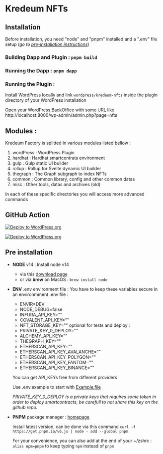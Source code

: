 # Kredeum NFTs

## Installation

Before installation, you need "node" and "pnpm" installed and a ".env" file setup
(_go to [pre-installation instructions](#pre-installation)_)

### Building Dapp and Plugin : `pnpm build`

### Running the Dapp : `pnpm dapp`

### Running the Plugin :

Install WordPress locally and link `wordpress/kredeum-nfts` inside the plugin directory of your WordPress installation

Open your WordPress BackOffice with some URL like http://localhost:8000/wp-admin/admin.php?page=nfts

## Modules :

Kredeum Factory is splitted in various modules listed bellow :

1. wordPress : WordPress Plugin
1. hardhat : Hardhat smartcontrats environment
1. gulp : Gulp static UI builder
1. rollup : Rollup for Svelte dynamic UI builder
1. thegraph : The Graph subgraph to index NFTs
1. common : Common library, config and other common datas
1. misc : Other tools, datas and archives (old)

In each of these specific directories you will access more advanced commands

## GitHub Action

[![Deploy to WordPress.org](https://github.com/Kredeum/kredeum/actions/workflows/build-dapp.yml/badge.svg)](https://github.com/Kredeum/kredeum/actions/workflows/build-dapp.yml)

[![Deploy to WordPress.org](https://github.com/Kredeum/kredeum/actions/workflows/wordpress-deploy.yml/badge.svg)](https://github.com/Kredeum/kredeum/actions/workflows/wordpress-deploy.yml)

## Pre installation

- **NODE** v14 :
  Install node v14

  - via this [download page](https://nodejs.org/en/download/)
  - or via **brew** on MacOS : `brew install node`

- **ENV** .env environment file :
  You have to keep these variables secure in an environmment .env file :

  - ENVIR=DEV
  - NODE_DEBUG=false
  - INFURA_API_KEY=""
  - COVALENT_API_KEY=""
  - NFT_STORAGE_KEY=""
    optional for tests and deploy :
  - PRIVATE_KEY_0_DEPLOY=""
  - ALCHEMY_API_KEY=""
  - THEGRAPH_KEY=""
  - ETHERSCAN_API_KEY=""
  - ETHERSCAN_API_KEY_AVALANCHE=""
  - ETHERSCAN_API_KEY_POLYGON=""
  - ETHERSCAN_API_KEY_FANTOM=""
  - ETHERSCAN_API_KEY_BINANCE=""

  You can get API_KEYs free from different providers

  Use .env.example to start with [Example.file](./.env.example)

  _PRIVATE_KEY_0_DEPLOY is a private keys that requires some token in order to deploy smartcontracts, be carefull to not share this key on the github repo._

- **PNPM** package manager : [homepage](https://github.com/pnpm/pnpm)

  Install latest version, can be done via this command
  `curl -f https://get.pnpm.io/v6.js | node - add --global pnpm`

  For your convenience, you can also add at the end of your ~/zshrc : `alias npm=pnpm`
  to keep typing `npm` instead of `pnpm`
